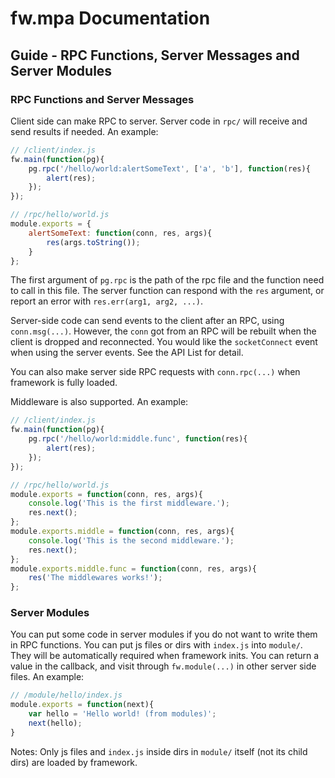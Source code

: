# fw.mpa Documentation #

## Guide - RPC Functions, Server Messages and Server Modules ##

### RPC Functions and Server Messages ###

Client side can make RPC to server. Server code in `rpc/` will receive and send results if needed. An example:

```js
// /client/index.js
fw.main(function(pg){
	pg.rpc('/hello/world:alertSomeText', ['a', 'b'], function(res){
    	alert(res);
	});
});
```

```js
// /rpc/hello/world.js
module.exports = {
    alertSomeText: function(conn, res, args){
        res(args.toString());
    }
};
```

The first argument of `pg.rpc` is the path of the rpc file and the function need to call in this file. The server function can respond with the `res` argument, or report an error with `res.err(arg1, arg2, ...)`.

Server-side code can send events to the client after an RPC, using `conn.msg(...)`. However, the `conn` got from an RPC will be rebuilt when the client is dropped and reconnected. You would like the `socketConnect` event when using the server events. See the API List for detail.

You can also make server side RPC requests with `conn.rpc(...)` when framework is fully loaded.

Middleware is also supported. An example:

```js
// /client/index.js
fw.main(function(pg){
	pg.rpc('/hello/world:middle.func', function(res){
    	alert(res);
	});
});
```

```js
// /rpc/hello/world.js
module.exports = function(conn, res, args){
	console.log('This is the first middleware.');
	res.next();
};
module.exports.middle = function(conn, res, args){
	console.log('This is the second middleware.');
	res.next();
};
module.exports.middle.func = function(conn, res, args){
	res('The middlewares works!');
};
```

### Server Modules ###

You can put some code in server modules if you do not want to write them in RPC functions. You can put js files or dirs with `index.js` into `module/`. They will be automatically required when framework inits. You can return a value in the callback, and visit through `fw.module(...)` in other server side files. An example:

```js
// /module/hello/index.js
module.exports = function(next){
	var hello = 'Hello world! (from modules)';
	next(hello);
}
```

Notes: Only js files and `index.js` inside dirs in `module/` itself (not its child dirs) are loaded by framework.
